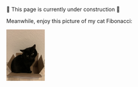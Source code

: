 🚧 This page is currently under construction 🚧

Meanwhile, enjoy this picture of my cat Fibonacci:

<img src="rsc/fibo_box.jpg" width=20% height=20%>
